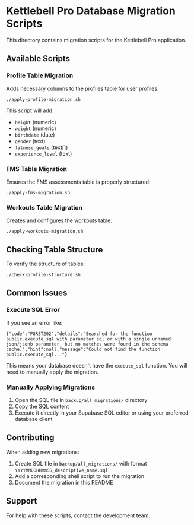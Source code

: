 # Kettlebell Pro Database Migration Scripts

This directory contains migration scripts for the Kettlebell Pro application.

## Available Scripts

### Profile Table Migration
Adds necessary columns to the profiles table for user profiles:
```
./apply-profile-migration.sh
```

This script will add:
- `height` (numeric)
- `weight` (numeric)
- `birthdate` (date)
- `gender` (text)
- `fitness_goals` (text[])
- `experience_level` (text)

### FMS Table Migration
Ensures the FMS assessments table is properly structured:
```
./apply-fms-migration.sh
```

### Workouts Table Migration
Creates and configures the workouts table:
```
./apply-workouts-migration.sh
```

## Checking Table Structure
To verify the structure of tables:
```
./check-profile-structure.sh
```

## Common Issues

### Execute SQL Error
If you see an error like:
```
{"code":"PGRST202","details":"Searched for the function public.execute_sql with parameter sql or with a single unnamed json/jsonb parameter, but no matches were found in the schema cache.","hint":null,"message":"Could not find the function public.execute_sql..."}
```

This means your database doesn't have the `execute_sql` function. You will need to manually apply the migration.

### Manually Applying Migrations
1. Open the SQL file in `backup/all_migrations/` directory
2. Copy the SQL content
3. Execute it directly in your Supabase SQL editor or using your preferred database client

## Contributing
When adding new migrations:
1. Create SQL file in `backup/all_migrations/` with format `YYYYMMDDHHmmSS_descriptive_name.sql`
2. Add a corresponding shell script to run the migration
3. Document the migration in this README

## Support
For help with these scripts, contact the development team.
